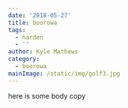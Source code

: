 ```yaml
---
date: '2018-05-27'
title: boorowa
tags:
  - harden
  - ''
author: Kyle Mathews
category:
  - boorowa
mainImage: /static/img/golf3.jpg
---
```

here is some body copy
